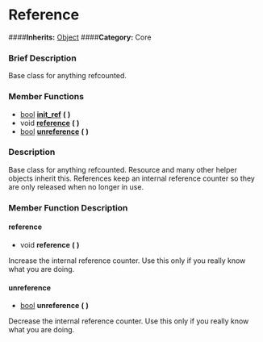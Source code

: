 #  Reference  
####**Inherits:** [Object](class_object)
####**Category:** Core

###  Brief Description  
Base class for anything refcounted.

###  Member Functions 
  * [bool](class_bool)  **[init&#95;ref](#init_ref)**  **(** **)**
  * void  **[reference](#reference)**  **(** **)**
  * [bool](class_bool)  **[unreference](#unreference)**  **(** **)**

###  Description  
Base class for anything refcounted. Resource and many other helper objects inherit this. References keep an internal reference counter so they are only released when no longer in use.

###  Member Function Description  

#### <a name="reference">reference</a>
  * void  **reference**  **(** **)**

Increase the internal reference counter. Use this only if you really know what you are doing.

#### <a name="unreference">unreference</a>
  * [bool](class_bool)  **unreference**  **(** **)**

Decrease the internal reference counter. Use this only if you really know what you are doing.
